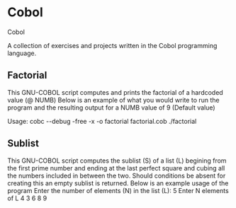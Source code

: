 # Cobol
Cobol

A collection of exercises and projects written in the Cobol programming language.

## Factorial
This GNU-COBOL script computes and prints the factorial of a hardcoded value (@ NUMB) 
Below is an example of what you would write to run the program and the resulting output for a NUMB value of 9 (Default value)

Usage:
cobc --debug -free -x -o factorial factorial.cob
./factorial  

## Sublist
This GNU-COBOL script computes the sublist (S) of a list (L) begining from the first prime number and ending at the last perfect square and cubing all the numbers included in between the two. Should conditions be absent for creating this an empty sublist is returned. Below is an example usage of the program
Enter the number of elements (N) in the list (L): 
5
Enter N elements of L
4
3
6
8
9